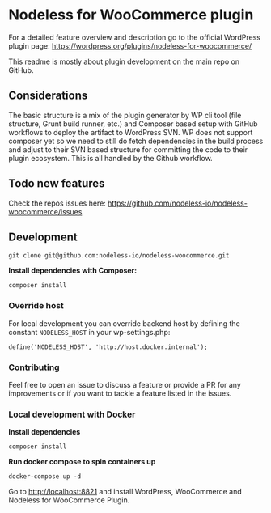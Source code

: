 # Nodeless for WooCommerce plugin

For a detailed feature overview and description go to the official WordPress plugin page:
https://wordpress.org/plugins/nodeless-for-woocommerce/

This readme is mostly about plugin development on the main repo on GitHub.

## Considerations

The basic structure is a mix of the plugin generator by WP cli tool (file structure, Grunt build runner, etc.) and Composer based setup with GitHub workflows to deploy the artifact to WordPress SVN. WP does not support composer yet so we need to still do fetch dependencies in the build process and adjust to their SVN based structure for committing the code to their plugin ecosystem. This is all handled by the Github workflow.

## Todo new features
Check the repos issues here:
https://github.com/nodeless-io/nodeless-woocommerce/issues

## Development
```
git clone git@github.com:nodeless-io/nodeless-woocommerce.git
```

**Install dependencies with Composer:**
```
composer install
```

### Override host
For local development you can override backend host by defining the constant `NODELESS_HOST` in your wp-settings.php:
```
define('NODELESS_HOST', 'http://host.docker.internal');
```

### Contributing
Feel free to open an issue to discuss a feature or provide a PR for any improvements or if you want to tackle a feature listed in the issues.

### Local development with Docker
**Install dependencies**
```
composer install
```

**Run docker compose to spin containers up**
```
docker-compose up -d
```
Go to [http://localhost:8821]() and install WordPress, WooCommerce and Nodeless for WooCommerce Plugin.
